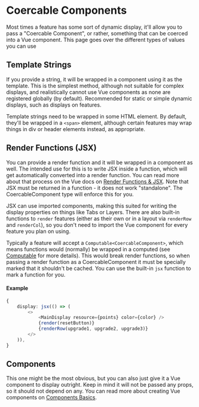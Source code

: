 # Coercable Components

Most times a feature has some sort of dynamic display, it'll allow you to pass a "Coercable Component", or rather, something that can be coerced into a Vue component. This page goes over the different types of values you can use

## Template Strings

If you provide a string, it will be wrapped in a component using it as the template. This is the simplest method, although not suitable for complex displays, and realistically cannot use Vue components as none are registered globally (by default). Recommended for static or simple dynamic displays, such as displays on features.

Template strings need to be wrapped in some HTML element. By default, they'll be wrapped in a `<span>` element, although certain features may wrap things in div or header elements instead, as appropriate.

## Render Functions (JSX)

You can provide a render function and it will be wrapped in a component as well. The intended use for this is to write JSX inside a function, which will get automatically converted into a render function. You can read more about that process on the Vue docs on [Render Functions & JSX](https://v2.vuejs.org/v2/guide/render-function.html). Note that JSX must be returned in a function - it does not work "standalone". The CoercableComponent type will enforce this for you.

JSX can use imported components, making this suited for writing the display properties on things like Tabs or Layers. There are also built-in functions to `render` features (either as their own or in a layout via `renderRow` and `renderCol`), so you don't need to import the Vue component for every feature you plan on using.

Typically a feature will accept a `Computable<CoercableComponent>`, which means functions would (normally) be wrapped in a computed (see [Computable](./reactivity#computable) for more details). This would break render functions, so when passing a render function as a CoercableComponent it must be specially marked that it shouldn't be cached. You can use the built-in `jsx` function to mark a function for you.

#### Example

```ts
{
	display: jsx(() => (
        <>
            <MainDisplay resource={points} color={color} />
            {render(resetButton)}
            {renderRow(upgrade1, upgrade2, upgrade3)}
        </>
    )),
}
```

## Components

This one might be the most obvious, but you can also just give it a Vue component to display outright. Keep in mind it will not be passed any props, so it should not depend on any. You can read more about creating Vue components on [Components Basics](https://vuejs.org/guide/essentials/component-basics.html).
